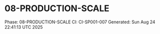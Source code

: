 # 08-PRODUCTION-SCALE
Phase: 08-PRODUCTION-SCALE
CI: CI-SP001-007
Generated: Sun Aug 24 22:41:13 UTC 2025
